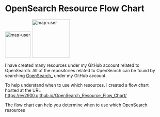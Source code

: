 # OpenSearch Resource Flow Chart

 <img width="85" alt="map-user" src="https://img.shields.io/badge/views-218-green"> <img width="125" alt="map-user" src="https://img.shields.io/badge/unique visits-053-green">

I have created many resources under my GitHub account related to OpenSearch. All of the repositories related to OpenSearch can be found by searching [OpenSearch_](https://github.com/ev2900?tab=repositories&q=OpenSearch_&type=&language=&sort=) under my GitHub account.

To help understand when to use which resources. I created a flow chart hosted at the URL https://ev2900.github.io/OpenSearch_Resource_Flow_Chart/

The [flow chart](https://ev2900.github.io/OpenSearch_Resource_Flow_Chart/) can help you determine when to use which OpenSearch resources
